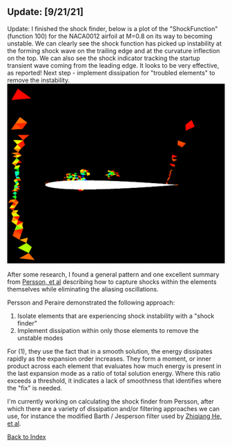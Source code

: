 ## Update: [9/21/21]

Update: I finished the shock finder, below is a plot of the "ShockFunction" (function 100) for the NACA0012 airfoil at M=0.8
on its way to becoming unstable. We can clearly see the shock function has picked up instability at the forming shock wave on
the trailing edge and at the curvature inflection on the top. We can also see the shock indicator tracking the startup
transient wave coming from the leading edge. It looks to be very effective, as reported! Next step - implement dissipation
for "troubled elements" to remove the instability.
![](../images/shock-finder-naca-m0.8.PNG)

After some research, I found a general pattern and one excellent summary from 
[Persson, et al](../research/filters_and_flux_limiters/PerssonPeraire_ShockCapturing.pdf)
describing how to capture shocks within the elements themselves while eliminating the aliasing oscillations.

Persson and Peraire demonstrated the following approach:
1) Isolate elements that are experiencing shock instability with a "shock finder"
2) Implement dissipation within only those elements to remove the unstable modes

For (1), they use the fact that in a smooth solution, the energy dissipates rapidly as the expansion order increases. They
form a moment, or inner product across each element that evaluates how much energy is present in the last expansion mode as a
ratio of total solution energy. Where this ratio exceeds a threshold, it indicates a lack of smoothness that identifies where
the "fix" is needed.

I'm currently working on calculating the shock finder from Persson, after which there are a variety of dissipation and/or
filtering approaches we can use, for instance the modified Barth / Jesperson filter used by 
[Zhiqiang He, et al](../research/filters_and_flux_limiters/Zhiqiang-He-Barth-Jesperson-limiter.pdf).

[Back to Index](../CHANGELOG-2D.md)
